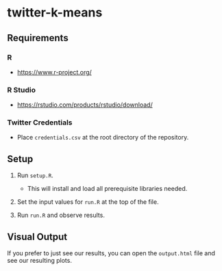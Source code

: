 # twitter-k-means

## Requirements

### R

- <https://www.r-project.org/>

### R Studio

- <https://rstudio.com/products/rstudio/download/>

### Twitter Credentials

- Place `credentials.csv` at the root directory of the repository.

## Setup

1. Run `setup.R`.
    - This will install and load all prerequisite libraries needed.

2. Set the input values for `run.R` at the top of the file.
3. Run `run.R` and observe results.

## Visual Output

If you prefer to just see our results, you can open the `output.html` file and see our resulting plots.
